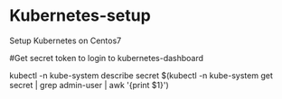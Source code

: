 # Kubernetes-setup
Setup Kubernetes on Centos7

#Get secret token to login to kubernetes-dashboard

kubectl -n kube-system describe secret $(kubectl -n kube-system get secret | grep admin-user | awk '{print $1}')
